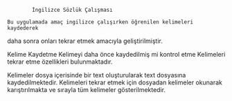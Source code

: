 			İngilizce Sözlük Çalışması

	Bu uygulamada amaç ingilizce çalışırken öğrenilen kelimeleri kaydederek 
daha sonra onları tekrar etmek amacıyla geliştirilmiştir. 

Kelime Kaydetme 
Kelimeyi daha önce kaydedilmiş mi kontrol etme 
Kelimeleri tekrar etme özellikleri bulunmaktadır. 


Kelimeler dosya içerisinde bir text oluşturularak 
text dosyasına kaydedilmektedir. Kelimeleri tekrar 
etmek için dosyadan kelimeler okunarak karıştırılmakta 
ve sırayla tüm kelimeler gösterilmektedir.


